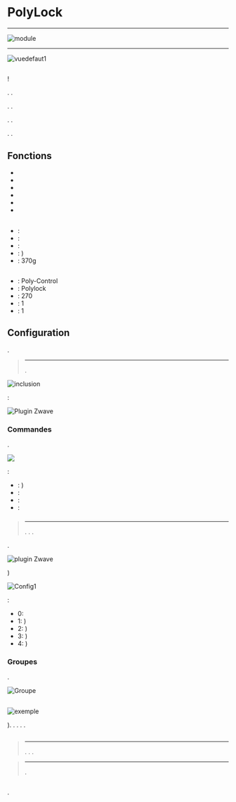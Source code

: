 # PolyLock

****

![module](images/polycontrol.polylock/module.jpg)

****

![vuedefaut1](images/polycontrol.polylock/vuedefaut1.jpg)

## 

 !

. .

. .

. .

. .

## Fonctions

-   
-   
-   
-   
-   
-   

## 

-    : 
-    : 
-    : 
-    : )
-    : 370g

## 

-    : Poly-Control
-    : Polylock
-    : 270
-    : 1
-    : 1

## Configuration

 [](https://doc.jeedom.com/de_DE/plugins/automation%20protocol/openzwave/).

> ****
>
> .

![inclusion](images/polycontrol.polylock/inclusion.jpg)

 :

![Plugin Zwave](images/polycontrol.polylock/information.jpg)

### Commandes

.

![](images/polycontrol.polylock/commandes.jpg)

 :

-    : )
-    : 
-    : 
-    : 

### 

> ****
>
> . . .

.

![ plugin Zwave](images/plugin/bouton_configuration.jpg)

)

![Config1](images/polycontrol.polylock/config1.jpg)

 :

-   0: 
-   1: )
-   2: )
-   3: )
-   4: )

### Groupes

.

![Groupe](images/polycontrol.polylock/groupe.jpg)

## 

![exemple](images/polycontrol.polylock/exemple.jpg)

). . . . .

## 

### 

> ****
>
> . . .

> ****
>
> .

## 

.
